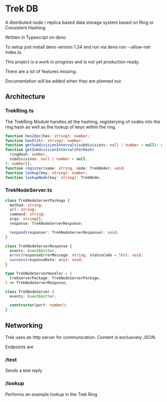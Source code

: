 # Trek DB

A distributed node / replica based data storage system based on Ring or
Consistent Hashing.

Written in Typescript on deno

To setup just install deno version 1.24 and run via deno run --allow-net
index.ts

This project is a work in progress and is not yet production ready.

There are a lot of features missing.

Documentation will be added when they are planned out

## Architecture

### TrekRing.ts

The TrekRing Module handles all the hashing, registerying of nodes into the ring
hash as well as the lookup of keys within the ring.

```typescript
function hex2dec(hex: string): number;
function hash(str: string): number;
function getSubdivisionIntervals(subdivisions: null | number = null): number[];
function getSubdivisionIntervalsForHash(
  ringHash: number,
  subdivisions: null | number = null,
): number[];
function register(name: string, node: TrekNode): void;
function lookup(key: string): number;
function lookupNode(key: string): TrekNode;
```

### TrekNodeServer.ts

```typescript
class TrekNodeServerPackage {
  method: string;
  url: string;
  command: string;
  args: string[];
  response: TrekNodeServerResponse;

  respond(response?: TrekNodeServerResponse): void;
}

class TrekNodeServerResponse {
  events: EventEmitter;
  error(responseErrorMessage: string, statusCode = 500): void;
  success(responseData: any): void;
}

type TrekNodeServerHandler = (
  trekServerPackage: TrekNodeServerPackage,
) => TrekNodeServerResponse;

class TrekNodeServer {
  events: EventEmitter;

  constructor(port: number);
}
```

## Networking

Trek uses an http server for communication. Content is exclusively JSON.

Endpoints are

### /test

Sends a test reply

### /lookup

Performs an example lookup in the Trek Ring
